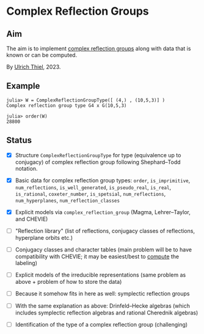 # Complex Reflection Groups

## Aim 
The aim is to implement [complex reflection groups](https://en.wikipedia.org/wiki/Complex_reflection_group) along with data that is known or can be computed.

By [Ulrich Thiel](https://ulthiel.com/math), 2023.

## Example

```
julia> W = ComplexReflectionGroupType([ (4,) , (10,5,3)] )
Complex reflection group type G4 x G(10,5,3)

julia> order(W)
28800
```

## Status

- [X] Structure ```ComplexReflectionGroupType``` for type (equivalence up to conjugacy) of complex reflection group following Shephard–Todd notation.

- [X] Basic data for complex reflection group types: ```order```, ```is_imprimitive```, ```num_reflections```, ```is_well_generated```, ```is_pseudo_real```, ```is_real```, ```is_rational```, ```coxeter_number```, ```is_spetsial```, ```num_reflections```, ```num_hyperplanes```, ```num_reflection_classes``` 

- [X] Explicit models via ```complex_reflection_group``` (Magma, Lehrer–Taylor, and CHEVIE)

- [ ] "Reflection library" (list of reflections, conjugacy classes of reflections, hyperplane orbits etc.) 

- [ ] Conjugacy classes and character tables (main problem will be to have compatibility with CHEVIE; it may be easiest/best to [compute](https://webusers.imj-prg.fr/~jean.michel/gap3/htm/chap087.htm) the labeling)

- [ ] Explicit models of the irreducible representations (same problem as above + problem of how to store the data)

- [ ] Because it somehow fits in here as well: symplectic reflection groups

- [ ] With the same explanation as above: Drinfeld–Hecke algebras (which includes symplectic reflection algebras and rational Cherednik algebras)

 - [ ] Identification of the type of a complex reflection group (challenging)
 